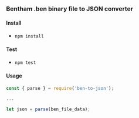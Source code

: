 ### Bentham .ben binary file to JSON converter


#### Install
- `npm install`


#### Test
- `npm test`


#### Usage

```javascript
const { parse } = require('ben-to-json');

...

let json = parse(ben_file_data);
```
